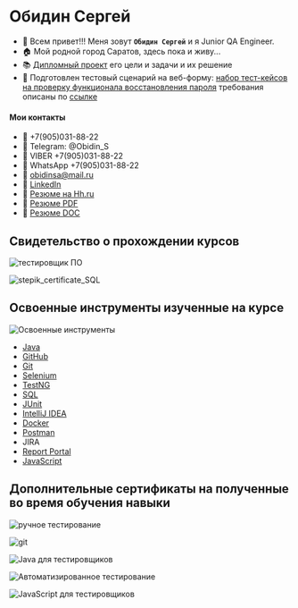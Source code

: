 # Обидин Сергей

*  :wave: Всем привет!!! Меня зовут **`Обидин Сергей`** и я Junior QA Engineer.
*  :house: Мой родной город Саратов, здесь пока и живу...
*  :books: [Дипломный проект](https://github.com/OSA85/AQA_Diplom) его цели и задачи и их решение
*  :page_facing_up: Подготовлен тестовый сценарий на веб-форму: [набор тест-кейсов на проверку функционала восстановления пароля](https://docs.google.com/spreadsheets/d/12fIkdA3Um6PYOw8qr_TJVnCjzQwK2_9LODH3O1Rp7YY/edit?usp=sharing) требования описаны по [ссылке](https://docs.google.com/document/d/12deDbATIy0Xps8MiWvumNqHISfAlFc4etY8F4lPcqJ4/edit?usp=sharing)



#### Мои контакты
- :iphone: +7(905)031-88-22
- :iphone: Telegram: @Obidin_S
- :memo: VIBER +7(905)031-88-22
- :memo: WhatsApp +7(905)031-88-22
- :e-mail: obidinsa@mail.ru
- :scroll: [LinkedIn](linkedin.com/in/sergey-obidin-29502323b)
- :scroll: [Резюме на Hh.ru](https://saratov.hh.ru/applicant/resumes/view?resume=6fe1306cff09d49ab50039ed1f7a636d433232)
- :scroll: [Резюме PDF](https://drive.google.com/file/d/1Cb4Q9GRLU1i26RY7igSZuVTTi2buX3UH/view?usp=sharing)
- :scroll: [Резюме DOC](https://docs.google.com/document/d/1MqjQ-noMnCWAiIuyRdF-VNEncdyWWCpcYM5RXkICJiI/edit?usp=sharing)

## Свидетельство о прохождении курсов 

![тестировщик ПО](https://user-images.githubusercontent.com/91024430/161815973-e3a6eb63-64b1-46e8-9616-0c84b92b2395.jpg)

![stepik_certificate_SQL](https://user-images.githubusercontent.com/91024430/189958233-3cf39041-1bdb-4a3e-8063-1a77733f6512.jpg)


## Освоенные инструменты изученные на курсе
![Освоенные инструменты](https://user-images.githubusercontent.com/91024430/161751035-a2cf16de-573c-49f5-aee0-1a53500b9085.jpg)
* [Java](https://github.com/OSA85/AQA_Diplom)
* [GitHub](https://github.com/OSA85?tab=repositories)
* [Git](https://github.com/OSA85/TerminalLinuxPartTwo)
* [Selenium](https://github.com/OSA85/AQA_Selenium)
* [TestNG](https://github.com/OSA85/AQA_1_1/tree/testng)
* [SQL](https://stepik.org/cert/1662910)
* [JUnit](https://github.com/OSA85/AQA_1_1/tree/junit4)
* [IntelliJ IDEA](https://github.com/OSA85/AQA_Diplom)
* [Docker](https://github.com/OSA85/AQA_Docker_1)
* [Postman](https://github.com/OSA85/Postman_HW_2)
* JIRA
* [Report Portal](https://github.com/OSA85/AQA_Report_Portal_1)
* [JavaScript](https://github.com/OSA85/JS_HW_3)


## Дополнительные сертификаты на полученные во время обучения навыки
![ручное тестирование](https://user-images.githubusercontent.com/91024430/161722045-f20f0fc4-b6fc-43b3-8bb7-d57b26e47531.jpg)

![git](https://user-images.githubusercontent.com/91024430/161721344-ecd50839-d31a-4e95-a36c-36479f7a1334.jpg)

![Java для тестировщиков](https://user-images.githubusercontent.com/91024430/161722081-b8d85771-ed83-4635-be77-b7fc921e8abd.jpg)

![Автоматизированное тестирование](https://user-images.githubusercontent.com/91024430/161722094-62b459cb-1ec8-46f6-97bc-2598d857d33d.jpg)


![JavaScript для тестировщиков](https://user-images.githubusercontent.com/91024430/182791889-d39dab29-8e72-431c-be29-35ca351321be.jpg)


